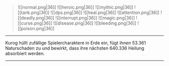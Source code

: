> ![[normal.png|36]] ![[heroic.png|36]] ![[mythic.png|36]]
> ![[tank.png|36]] ![[dps.png|36]] ![[heal.png|36]]
> ![[attention.png|36]] ![[deadly.png|36]] ![[interrupt.png|36]]
> ![[magic.png|36]] ![[curse.png|36]] ![[disease.png|36]] ![[bleeding.png|36]] ![[poison.png|36]] 

***
Kurog hüllt zufällige Spielercharaktere in Erde ein, fügt ihnen 53.361 Naturschaden zu und bewirkt, dass ihre nächsten 640.336 Heilung absorbiert werden.

***